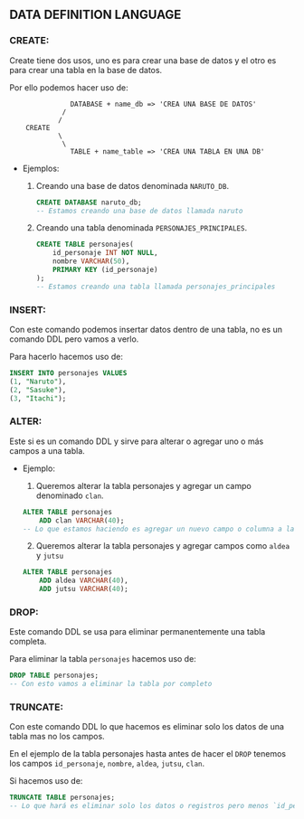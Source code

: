 ## DATA DEFINITION LANGUAGE

### CREATE: 
Create tiene dos usos, uno es para crear una base de datos y el otro es para crear una tabla en la base de datos.

Por ello podemos hacer uso de:

                   DATABASE + name_db => 'CREA UNA BASE DE DATOS'
                 /
                /
        CREATE
                \
                 \
                   TABLE + name_table => 'CREA UNA TABLA EN UNA DB'

- Ejemplos:

    1. Creando una base de datos denominada `NARUTO_DB`.

        ```sql
        CREATE DATABASE naruto_db;
        -- Estamos creando una base de datos llamada naruto
        ```
    2. Creando una tabla denominada `PERSONAJES_PRINCIPALES`.

        ```sql
        CREATE TABLE personajes(
            id_personaje INT NOT NULL,
            nombre VARCHAR(50),
            PRIMARY KEY (id_personaje)
        );
        -- Estamos creando una tabla llamada personajes_principales
        ```

### INSERT: 
Con este comando podemos insertar datos dentro de una tabla, no es un comando DDL pero vamos a verlo.

Para hacerlo hacemos uso de:
```sql
INSERT INTO personajes VALUES
(1, "Naruto"),
(2, "Sasuke"),
(3, "Itachi");
```


### ALTER:
Este si es un comando DDL y sirve para alterar o agregar uno o más campos a una tabla.

- Ejemplo:

    1. Queremos alterar la tabla personajes y agregar un campo denominado `clan`.
    
    ```sql
    ALTER TABLE personajes
        ADD clan VARCHAR(40);
    -- Lo que estamos haciendo es agregar un nuevo campo o columna a la tabla denominada 'clan'
    ```

    2. Queremos alterar la tabla personajes y agregar campos como `aldea` y `jutsu`

    ```sql
    ALTER TABLE personajes
        ADD aldea VARCHAR(40),
        ADD jutsu VARCHAR(40);
    ```


### DROP:
Este comando DDL se usa para eliminar permanentemente una tabla completa.

Para eliminar la tabla `personajes` hacemos uso de:

```sql
DROP TABLE personajes;
-- Con esto vamos a eliminar la tabla por completo
```

### TRUNCATE:
Con este comando DDL lo que hacemos es eliminar solo los datos de una tabla mas no los campos.

En el ejemplo de la tabla personajes hasta antes de hacer el `DROP` tenemos los campos `id_personaje`, `nombre`, `aldea`, `jutsu`, `clan`.

Si hacemos uso de:

```sql
TRUNCATE TABLE personajes;
-- Lo que hará es eliminar solo los datos o registros pero menos `id_personaje`, `nombre`, `aldea`, `jutsu`, `clan` que son las columnas o campos.
```